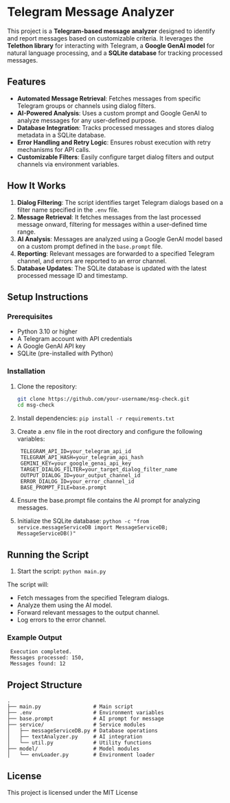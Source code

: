 # Telegram Message Analyzer

This project is a **Telegram-based message analyzer** designed to identify and report messages based on customizable criteria. It leverages the **Telethon library** for interacting with Telegram, a **Google GenAI model** for natural language processing, and a **SQLite database** for tracking processed messages.

## Features

- **Automated Message Retrieval**: Fetches messages from specific Telegram groups or channels using dialog filters.
- **AI-Powered Analysis**: Uses a custom prompt and Google GenAI to analyze messages for any user-defined purpose.
- **Database Integration**: Tracks processed messages and stores dialog metadata in a SQLite database.
- **Error Handling and Retry Logic**: Ensures robust execution with retry mechanisms for API calls.
- **Customizable Filters**: Easily configure target dialog filters and output channels via environment variables.

## How It Works

1. **Dialog Filtering**: The script identifies target Telegram dialogs based on a filter name specified in the `.env` file.
2. **Message Retrieval**: It fetches messages from the last processed message onward, filtering for messages within a user-defined time range.
3. **AI Analysis**: Messages are analyzed using a Google GenAI model based on a custom prompt defined in the `base.prompt` file.
4. **Reporting**: Relevant messages are forwarded to a specified Telegram channel, and errors are reported to an error channel.
5. **Database Updates**: The SQLite database is updated with the latest processed message ID and timestamp.

## Setup Instructions

### Prerequisites

- Python 3.10 or higher
- A Telegram account with API credentials
- A Google GenAI API key
- SQLite (pre-installed with Python)

### Installation

1. Clone the repository:
   ```bash
   git clone https://github.com/your-username/msg-check.git
   cd msg-check
   ```
2. Install dependencies:
   ``` pip install -r requirements.txt ```
3. Create a .env file in the root directory and configure the following variables:
   ```
    TELEGRAM_API_ID=your_telegram_api_id
    TELEGRAM_API_HASH=your_telegram_api_hash
    GEMINI_KEY=your_google_genai_api_key
    TARGET_DIALOG_FILTER=your_target_dialog_filter_name
    OUTPUT_DIALOG_ID=your_output_channel_id
    ERROR_DIALOG_ID=your_error_channel_id
    BASE_PROMPT_FILE=base.prompt
   ```
4. Ensure the base.prompt file contains the AI prompt for analyzing messages.

5. Initialize the SQLite database:
   ``` python -c "from service.messageServiceDB import MessageServiceDB; MessageServiceDB()" ```

## Running the Script
1. Start the script:
   ```python main.py```

The script will:
* Fetch messages from the specified Telegram dialogs.
* Analyze them using the AI model.
* Forward relevant messages to the output channel.
* Log errors to the error channel.

### Example Output
   ``` 
    Execution completed.
    Messages processed: 150,
    Messages found: 12
   ```

## Project Structure
```
.
├── main.py                 # Main script
├── .env                    # Environment variables
├── base.prompt             # AI prompt for message 
├── service/                # Service modules
│   ├── messageServiceDB.py # Database operations
│   ├── textAnalyzer.py     # AI integration
│   └── util.py             # Utility functions
├── model/                  # Model modules
│   └── envLoader.py        # Environment loader
```

## License
This project is licensed under the MIT License
